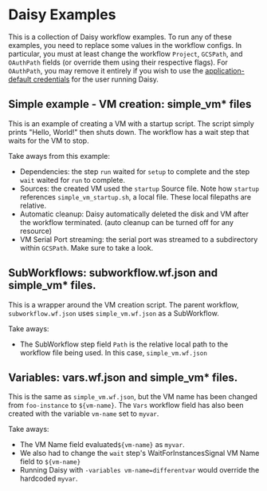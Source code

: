 # Daisy Examples
This is a collection of Daisy workflow examples. To run any of these examples,
you need to replace some values in the workflow configs. In particular, you
must at least change the workflow `Project`, `GCSPath`, and `OAuthPath` fields
(or override them using their respective flags). For `OAuthPath`, you may
remove it entirely if you wish to use the [application-default credentials](#https://cloud.google.com/sdk/gcloud/reference/auth/application-default/login)
for the user running Daisy.

## Simple example - VM creation: simple_vm* files
This is an example of creating a VM with a startup script. The script simply
prints "Hello, World!" then shuts down. The workflow has a wait step that waits
for the VM to stop.

Take aways from this example:
* Dependencies: the step `run` waited for `setup` to complete and the step 
  `wait` waited for `run` to complete.
* Sources: the created VM used the `startup` Source file. Note how `startup`
  references `simple_vm_startup.sh`, a local file. These local filepaths are
  relative.
* Automatic cleanup: Daisy automatically deleted the disk and VM after the
  workflow terminated. (auto cleanup can be turned off for any resource)
* VM Serial Port streaming: the serial port was streamed to a subdirectory
  within `GCSPath`. Make sure to take a look.

## SubWorkflows: subworkflow.wf.json and simple_vm* files.
This is a wrapper around the VM creation script. The parent workflow, 
`subworkflow.wf.json` uses `simple_vm.wf.json` as a SubWorkflow.

Take aways:
* The SubWorkflow step field `Path` is the relative local path to the workflow
  file being used. In this case, `simple_vm.wf.json`

## Variables: vars.wf.json and simple_vm* files.
This is the same as `simple_vm.wf.json`, but the VM name has been changed from
`foo-instance` to `${vm-name}`. The `Vars` workflow field has also been created
with the variable `vm-name` set to `myvar`.

Take aways:
* The VM Name field evaluated`${vm-name}` as `myvar`.
* We also had to change the `wait` step's WaitForInstancesSignal VM Name field
  to `${vm-name}`
* Running Daisy with `-variables vm-name=differentvar` would override the
  hardcoded `myvar`.
